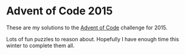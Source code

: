 Advent of Code 2015
=======

These are my solutions to the [Advent of Code](http://adventofcode.com/) challenge for 2015.

Lots of fun puzzles to reason about. Hopefully I have enough time this winter to complete them all.
